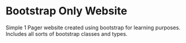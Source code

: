 # Bootstrap Only Website
Simple 1 Pager website created using bootstrap for learning purposes.
Includes all sorts of bootstrap classes and types.

